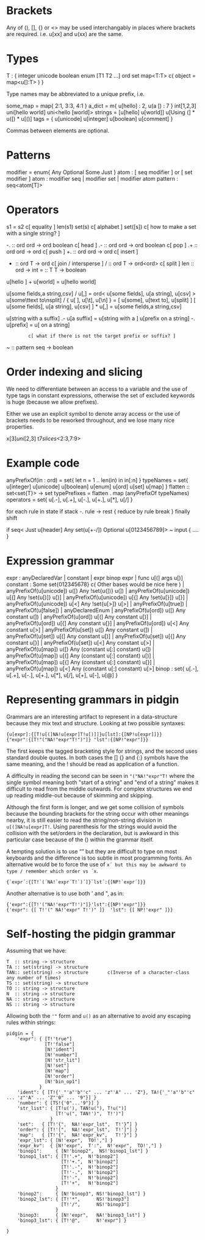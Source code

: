 # Brackets

Any of (), [], {} or <> may be used interchangably in places where brackets are required.
i.e. u[xx] and u(xx) are the same.


# Types

T : {
    integer
    unicode
    boolean
    enum
    [T1 T2 ...]
    ord<T>
    set<T>
    map<T:T>                c( object = map<u[]:T> )
}

Type names may be abbreviated to a unique prefix, i.e.

some_map = map{ 2:1, 3:3, 4:1 }
a_dict = m{ u[hello] : 2, u(a [) : 7 }
int[1,2,3]
uni[hello world]
uni<hello [world]>
strings = [u[hello] u[world]]
u[Using (] * u([) * u[()]
tags = { u[unicode] u[integer] u[boolean] u[comment] }

Commas between elements are optional.


# Patterns

modifier = enum{ Any Optional Some Just }
atom<T> : [ seq<T> modifier ] or [ set<T> modifier ]
atom<T> : modifier seq<T> | modifier set<T> | modifier atom<T>
pattern<T> : seq<atom[T]>


# Operators

s1 = s2      c[ equality ]
len(s1)
set(s)       c[ alphabet ]
set([s])     c[ how to make a set with a single string? ]

-. :: ord<T> ord<T> -> ord<T> boolean       c[ head ]
.- :: ord<T> ord<T> -> ord<T> boolean       c[ pop ]
.+ :: ord<T> ord<T> -> ord<T>               c[ push ]
+. :: ord<T> ord<T> -> ord<T>               c[ insert ]
*  :: ord<T> T -> ord<T>                    c[ join / intersperse ]
/  :: ord<T> T -> ord<ord<T>>               c[ split ]
len :: ord<T> -> int
=  :: T T -> boolean

u[hello ] + u[world] = u[hello world]

u[some fields,a string,csv] / u[,] = ord< u[some fields], u[a string], u[csv] >
u[some\ttext to\nsplit] / { u[ ], u[\t], u[\n] } = [ u[some], u[text to], u[split] ]
[ u[some fields], u[a string], u[csv] ] * u[,] = u[some fields,a string,csv]

u[string with a suffix] .- u[a suffix] = u[string with a ]
u[prefix on a string] -. u[prefix] = u[ on a string]

            c[ what if there is not the target prefix or suffix? ]

~ :: pattern<T> seq<T> -> boolean

# Order indexing and slicing

We need to differentiate between an access to a variable and the use of type tags in constant
expressions, otherwise the set of excluded keywords is huge (because we allow prefixes).

Either we use an explicit symbol to denote array access or the use of brackets needs to be reworked
throughout, and we lose many nice properties.

x$[3]
uni$[2,3]
t${7}
slices$<2:3,7:9>

# Example code

anyPrefixOf(in : ord<uni>) = set{ let n = 1 .. len(in) in in[:n] }
typeNames  = set{
    u[integer]
    u[unicode]
    u[boolean]
    u[enum]
    u[ord]
    u[set]
    u[map]
}
flatten :: set<set{T}> -> set<T>
typePrefixes = flatten . map (anyPrefixOf typeNames)
operators = set{ u[.-], u[.+], u[-.], u[+.], u[*], u[/] }

for each rule in state
    if stack -. rule -> rest {
        reduce by rule
        break
    }
finally
    shift


if seq< Just u[header] Any set(u[+-/]) Optional u[0123456789]> ~ input {
    ....
}


# Expression grammar

expr : anyDeclaredVar | constant | expr binop expr | func u[(] args u[)]
constant : Some set{012345678}                                                  c( Other bases would be nice here )
         | anyPrefixOf(u[unicode]) u([) Any !set{u(])} u(])
         | anyPrefixOf(u[unicode]) u[(] Any !set{u[)]} u[)]
         | anyPrefixOf(u[unicode]) u[{] Any !set{u[}]} u[}]
         | anyPrefixOf(u[unicode]) u[<] Any !set{u[>]} u[>]
         | anyPrefixOf(u[true])
         | anyPrefixOf(u[false])
         | anyDeclaredEnum
         | anyPrefixOf(u[ord]) u([) Any constant u(])
         | anyPrefixOf(u[ord]) u[(] Any constant u[)]
         | anyPrefixOf(u[ord]) u[{] Any constant u[}]
         | anyPrefixOf(u[ord]) u[<] Any constant u[>]
         | anyPrefixOf(u[set]) u([) Any constant u(])
         | anyPrefixOf(u[set]) u[(] Any constant u[)]
         | anyPrefixOf(u[set]) u[{] Any constant u[}]
         | anyPrefixOf(u[set]) u[<] Any constant u[>]
         | anyPrefixOf(u[map]) u([) Any (constant u[:] constant) u(])
         | anyPrefixOf(u[map]) u[(] Any (constant u[:] constant) u[)]
         | anyPrefixOf(u[map]) u[{] Any (constant u[:] constant) u[}]
         | anyPrefixOf(u[map]) u[<] Any (constant u[:] constant) u[>]
binop : set{ u[.-], u[.+], u[-.], u[+.], u[*], u[/], u[+], u[-], u[@] }





# Representing grammars in pidgin

Grammars are an interesting artifact to represent in a data-structure because they mix
text and structure. Looking at two possible syntaxes:


```
{u[expr]:{[T!u[(]NA!u[expr]T!u[)]]}u[lst]:{[NP!u[expr]]}}
{"expr":{[T!"("NA!"expr"T!")"]} "lst":{[NP!"expr"]}}
```

The first keeps the tagged bracketing style for strings, and the second uses standard
double quotes. In both cases the [] {} and {:} symbols have the same meaning, and the
! should be read as application of a function.

A difficulty in reading the second can be seen in `"("NA!"expr"T!` where the single
symbol meaning both "start of a string" and "end of a string" makes it difficult to
read from the middle outwards. For complex structures we end up reading middle-out
because of skimming and skipping.

Although the first form is longer, and we get some collision of symbols because the bounding
brackets for the string occur with other meanings nearby, it is still easier to read
the string/non-string division in `u[(]NA!u[expr]T!`. Using parenthesis for the strings
would avoid the collision with the set/orders in the declaration, but is awkward in this
particular case because of the () within the grammar itself.

A tempting solution is to use “” but they are difficult to type on most keyboards and the
difference is too subtle in most programming fonts. An alternative would be to force the
use of `x´ but this may be awkward to type / remember which order vs ´x`.

```
{`expr´:{[T!`(´NA!`expr´T!`)´]}`lst´:{[NP!`expr´]}}
```

Another alternative is to use both ' and ", as in:
```
{'expr":{[T!'("NA!'expr"T!')"]}'lst":{[NP!'expr"]}}
{'expr": {[ T!'(" NA!'expr" T!')" ]}  'lst": {[ NP!'expr" ]}}
```

# Self-hosting the pidgin grammar

Assuming that we have:
```
T  :: string -> structure
TA :: set(string) -> structure
TAN:: set(string) -> structure       c(Inverse of a character-class any number of times)
TS :: set(string) -> structure
TO :: string -> structure
N  :: string -> structure
NA :: string -> structure
NS :: string -> structure
```

Allowing both the `'"` form and `u()` as an alternative to avoid any escaping rules within strings:
```
pidgin = {
    'expr": { [T!'true"]
              [T!'false"]
              [N!'ident"]
              [N!'number"]
              [N!'str_lit"]
              [N!'set"]
              [N!'map"]
              [N!'order"]
              [N!'bin_op1"]
            }
    'ident": { [T!{'_"'a"'b"'c" ... 'z"'A" ... 'Z"}, TA!{'_"'a"'b"'c" ... 'z"'A" ... 'Z"'0" ... '9"}] }
    'number": { [TS!{'0"...'9"}] }
    'str_list": { [T!u('), TAN!u("), T!u(")]
                  [T!'u(", TAN!')",  T!')"]
                }
    'set":   { [T!'{",  NA!'expr_lst",  T!'}”] }
    'order": { [T!'[",  NA!'expr_lst",  T!']"] }
    'map":   { [T!'{",  NA!'expr_kv",   T!'}"] }
    'expr_lst": { [N!'expr",  TO!',"] }
    'expr_kv":  { [N!'expr",  T':",  N!'expr",  TO!',"] }
    'binop1":     { [N!'binop2",  NS!'binop1_lst"] }
    'binop1_lst": { [T!'.+",  N!'binop2"]
                    [T!'+.",  N!'binop2"]
                    [T!'.-",  N!'binop2"]
                    [T!'-.",  N!'binop2"]
                    [T!'-",   N!'binop2"]
                    [T!'+",   N!'binop2"]
                  }
    'binop2":     { [N!'binop3", NS!'binop2_lst"] }
    'binop2_lst": { [T!'*",      NS!'binop3"]
                    [T!'/",      NS!'binop3"]
                  }
    'binop3:      { [N!'expr",   NA!'binop3_lst"] }
    'binop3_lst": { [T!'@",      N!'expr"] }

}
```













